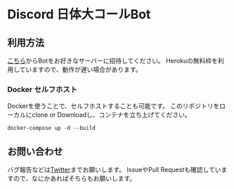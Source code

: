 # Discord 日体大コールBot

## 利用方法
[こちら](https://discord.com/api/oauth2/authorize?client_id=820995277511065650&permissions=0&scope=bot)からBotをお好きなサーバーに招待してください。
Herokuの無料枠を利用していますので、動作が遅い場合があります。

### Docker セルフホスト
Dockerを使うことで、セルフホストすることも可能です。
このリポジトリをローカルにclone or Downloadし、コンテナを立ち上げてください。
```
docker-compose up -d --build
```

## お問い合わせ
バグ報告などは[Twitter](https://twitter.com/penguin_4glte)までお願いします。
IssueやPull Requestも確認していますので、なにかあればそちらもお願いします。